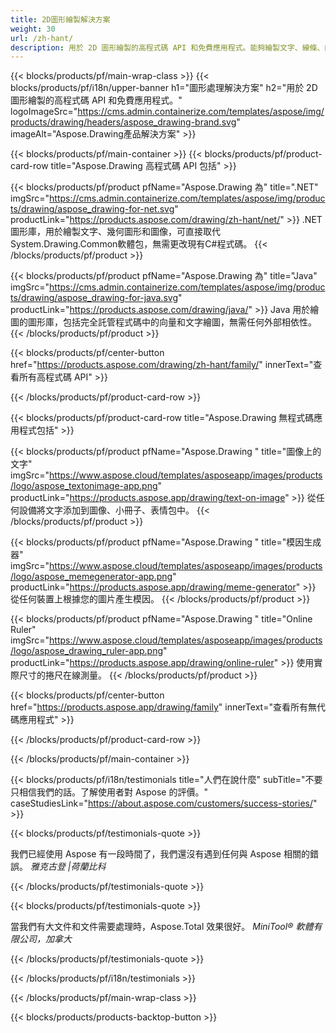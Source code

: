 ```yaml
---
title: 2D圖形繪製解決方案 
weight: 30
url: /zh-hant/
description: 用於 2D 圖形繪製的高程式碼 API 和免費應用程式。能夠繪製文字、線條、曲線和圖形，以及將圖像轉換為不同的格式。
---
```


{{< blocks/products/pf/main-wrap-class >}}
{{< blocks/products/pf/i18n/upper-banner h1="圖形處理解決方案" h2="用於 2D 圖形繪製的高程式碼 API 和免費應用程式。" logoImageSrc="https://cms.admin.containerize.com/templates/aspose/img/products/drawing/headers/aspose_drawing-brand.svg" imageAlt="Aspose.Drawing產品解決方案" >}}

{{< blocks/products/pf/main-container >}}
{{< blocks/products/pf/product-card-row title="Aspose.Drawing 高程式碼 API 包括" >}}

{{< blocks/products/pf/product pfName="Aspose.Drawing 為" title=".NET" imgSrc="https://cms.admin.containerize.com/templates/aspose/img/products/drawing/aspose_drawing-for-net.svg" productLink="https://products.aspose.com/drawing/zh-hant/net/" >}}
.NET圖形庫，用於繪製文字、幾何圖形和圖像，可直接取代System.Drawing.Common軟體包，無需更改現有C#程式碼。
{{< /blocks/products/pf/product >}}

{{< blocks/products/pf/product pfName="Aspose.Drawing 為" title="Java" imgSrc="https://cms.admin.containerize.com/templates/aspose/img/products/drawing/aspose_drawing-for-java.svg" productLink="https://products.aspose.com/drawing/java/" >}}
Java 用於繪圖的圖形庫，包括完全託管程式碼中的向量和文字繪圖，無需任何外部相依性。
{{< /blocks/products/pf/product >}}

{{< blocks/products/pf/center-button href="https://products.aspose.com/drawing/zh-hant/family/" innerText="查看所有高程式碼 API" >}}

{{< /blocks/products/pf/product-card-row >}}

{{< blocks/products/pf/product-card-row title="Aspose.Drawing 無程式碼應用程式包括" >}}

{{< blocks/products/pf/product pfName="Aspose.Drawing " title="圖像上的文字" imgSrc="https://www.aspose.cloud/templates/asposeapp/images/products/logo/aspose_textonimage-app.png" productLink="https://products.aspose.app/drawing/text-on-image" >}}
從任何設備將文字添加到圖像、小冊子、表情包中。
{{< /blocks/products/pf/product >}}

{{< blocks/products/pf/product pfName="Aspose.Drawing " title="模因生成器" imgSrc="https://www.aspose.cloud/templates/asposeapp/images/products/logo/aspose_memegenerator-app.png" productLink="https://products.aspose.app/drawing/meme-generator" >}}
從任何裝置上根據您的圖片產生模因。
{{< /blocks/products/pf/product >}}

{{< blocks/products/pf/product pfName="Aspose.Drawing " title="Online Ruler" imgSrc="https://www.aspose.cloud/templates/asposeapp/images/products/logo/aspose_drawing_ruler-app.png" productLink="https://products.aspose.app/drawing/online-ruler" >}}
使用實際尺寸的捲尺在線測量。
{{< /blocks/products/pf/product >}}

{{< blocks/products/pf/center-button href="https://products.aspose.app/drawing/family" innerText="查看所有無代碼應用程式" >}}

{{< /blocks/products/pf/product-card-row >}}

{{< /blocks/products/pf/main-container >}}

{{< blocks/products/pf/i18n/testimonials title="人們在說什麼" subTitle="不要只相信我們的話。了解使用者對 Aspose 的評價。" caseStudiesLink="https://about.aspose.com/customers/success-stories/" >}}

{{< blocks/products/pf/testimonials-quote >}}
<p class="first">
 我們已經使用 Aspose 有一段時間了，我們還沒有遇到任何與 Aspose 相關的錯誤。
 <em>
  雅克古登 |荷蘭比科
 </em>
</p>

{{< /blocks/products/pf/testimonials-quote >}}

{{< blocks/products/pf/testimonials-quote >}}
<p class="second">
 當我們有大文件和文件需要處理時，Aspose.Total 效果很好。
 <em>
  MiniTool® 軟體有限公司，加拿大
 </em>
</p>

{{< /blocks/products/pf/testimonials-quote >}}

{{< /blocks/products/pf/i18n/testimonials >}}

{{< /blocks/products/pf/main-wrap-class >}}

{{< blocks/products/products-backtop-button >}}
